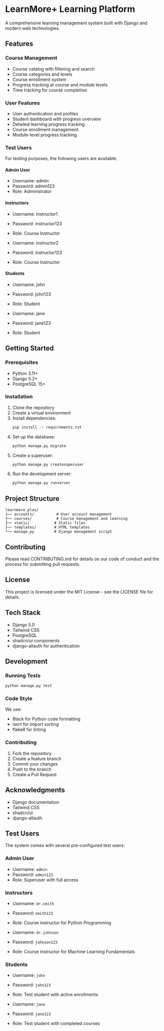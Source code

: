 # LearnMore+ Learning Platform

A comprehensive learning management system built with Django and modern web technologies.

## Features

### Course Management
- Course catalog with filtering and search
- Course categories and levels
- Course enrollment system
- Progress tracking at course and module levels
- Time tracking for course completion

### User Features
- User authentication and profiles
- Student dashboard with progress overview
- Detailed learning progress tracking
- Course enrollment management
- Module-level progress tracking

### Test Users
For testing purposes, the following users are available:

#### Admin User
- Username: admin
- Password: admin123
- Role: Administrator

#### Instructors
- Username: instructor1
- Password: instructor123
- Role: Course Instructor

- Username: instructor2
- Password: instructor123
- Role: Course Instructor

#### Students
- Username: john
- Password: john123
- Role: Student

- Username: jane
- Password: jane123
- Role: Student

## Getting Started

### Prerequisites
- Python 3.11+
- Django 5.2+
- PostgreSQL 15+

### Installation
1. Clone the repository
2. Create a virtual environment
3. Install dependencies:
   ```bash
   pip install -r requirements.txt
   ```
4. Set up the database:
   ```bash
   python manage.py migrate
   ```
5. Create a superuser:
   ```bash
   python manage.py createsuperuser
   ```
6. Run the development server:
   ```bash
   python manage.py runserver
   ```

## Project Structure
```
learnmore_plus/
├── accounts/          # User account management
├── courses/           # Course management and learning
├── static/           # Static files
├── templates/        # HTML templates
└── manage.py         # Django management script
```

## Contributing
Please read CONTRIBUTING.md for details on our code of conduct and the process for submitting pull requests.

## License
This project is licensed under the MIT License - see the LICENSE file for details.

## Tech Stack

- Django 5.0
- Tailwind CSS
- PostgreSQL
- shadcn/ui components
- django-allauth for authentication

## Development

### Running Tests

```bash
python manage.py test
```

### Code Style

We use:
- Black for Python code formatting
- isort for import sorting
- flake8 for linting

### Contributing

1. Fork the repository
2. Create a feature branch
3. Commit your changes
4. Push to the branch
5. Create a Pull Request

## Acknowledgments

- Django documentation
- Tailwind CSS
- shadcn/ui
- django-allauth

## Test Users

The system comes with several pre-configured test users:

### Admin User
- Username: `admin`
- Password: `admin123`
- Role: Superuser with full access

### Instructors
- Username: `dr.smith`
- Password: `smith123`
- Role: Course instructor for Python Programming

- Username: `dr.johnson`
- Password: `johnson123`
- Role: Course instructor for Machine Learning Fundamentals

### Students
- Username: `john`
- Password: `john123`
- Role: Test student with active enrollments

- Username: `jane`
- Password: `jane123`
- Role: Test student with completed courses 